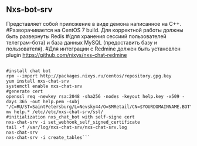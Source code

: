 ## Nxs-bot-srv
Представляет собой приложение в виде демона написанное на C++. 
#Разворачивается на CentOS 7 build. Для корректной работы должны быть развернуты Redis
#(для хранения сессиий пользователей телеграм-бота) и база данных MySQL (предоставить базу и пользователя). 
#Для интеграции с Redmine должен быть установлен plugin https://github.com/nixys/nxs-chat-redmine


```Установка:

#install chat bot
rpm --import http://packages.nixys.ru/centos/repository.gpg.key
yum install nxs-chat-srv
systemctl enable nxs-chat-srv
#generate cert
openssl req -newkey rsa:2048 -sha256 -nodes -keyout help.key -x509 -days 365 -out help.pem -subj 
"/C=RU/ST=SaintPetersburg/L=Nevsky44/O=SMRetail/CN=$YOURDOMAINNAME.BOT"
mv help.* /etc//etc/nxs-chat-srv/ssl/
#initialization nxs_chat_bot with self-signe cert
nxs-chat-srv -i set_webhook_self_signed_certificate
tail -f /var/log/nxs-chat-srv/nxs-chat-srv.log
nxs-chat-srv
nxs-chat-srv -i create_tables```
